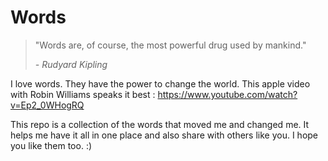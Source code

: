 # Words

> "Words are, of course, the most powerful drug used by mankind."
>
>  _- Rudyard Kipling_


I love words. They have the power to change the world. This apple video with Robin Williams speaks it best : https://www.youtube.com/watch?v=Ep2_0WHogRQ

This repo is a collection of the words that moved me and changed me. It helps me have it all in one place and also share with others like you. I hope you like them too. :)

